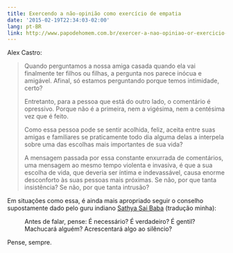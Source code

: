```yaml
---
title: Exercendo a não-opinião como exercício de empatia
date: '2015-02-19T22:34:03-02:00'
lang: pt-BR
link: http://www.papodehomem.com.br/exercer-a-nao-opiniao-or-exercicio-de-empatia-6
---
```


Alex Castro:

> Quando perguntamos a nossa amiga casada quando ela vai finalmente ter filhos ou filhas, a pergunta nos parece inócua e amigável. Afinal, só estamos perguntando porque temos intimidade, certo?
>
> Entretanto, para a pessoa que está do outro lado, o comentário é opressivo. Porque não é a primeira, nem a vigésima, nem a centésima vez que é feito.
>
> Como essa pessoa pode se sentir acolhida, feliz, aceita entre suas amigas e familiares se praticamente todo dia alguma delas a interpela sobre uma das escolhas mais importantes de sua vida?
>
> A mensagem passada por essa constante enxurrada de comentários, uma mensagem ao mesmo tempo violenta e invasiva, é que a sua escolha de vida, que deveria ser íntima e indevassável, causa enorme desconforto às suas pessoas mais próximas. Se não, por que tanta insistência? Se não, por que tanta intrusão?

Em situações como essa, é ainda mais apropriado seguir o conselho supostamente dado pelo guru indiano [Sathya Sai Baba](http://pt.wikipedia.org/wiki/Sathya_Sai_Baba) (tradução minha):

<figure class="pullquote">
  <p>Antes de falar, pense: É necessário? É verdadeiro? É gentil? Machucará alguém? Acrescentará algo ao silêncio?</p>
</figure>

Pense, sempre.
